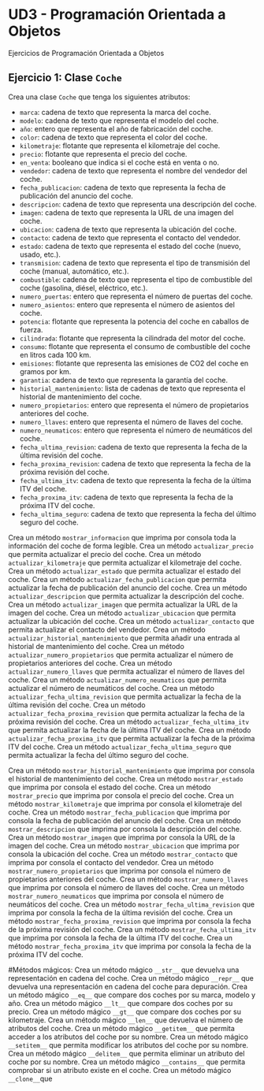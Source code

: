 # UD3 - Programación Orientada a Objetos
Ejercicios de Programación Orientada a Objetos

## Ejercicio 1: Clase `Coche`
Crea una clase `Coche` que tenga los siguientes atributos:
- `marca`: cadena de texto que representa la marca del coche.
- `modelo`: cadena de texto que representa el modelo del coche.
- `año`: entero que representa el año de fabricación del coche.
- `color`: cadena de texto que representa el color del coche.
- `kilometraje`: flotante que representa el kilometraje del coche.
- `precio`: flotante que representa el precio del coche.
- `en_venta`: booleano que indica si el coche está en venta o no.
- `vendedor`: cadena de texto que representa el nombre del vendedor del coche.
- `fecha_publicacion`: cadena de texto que representa la fecha de publicación del anuncio del coche.
- `descripcion`: cadena de texto que representa una descripción del coche.
- `imagen`: cadena de texto que representa la URL de una imagen del coche.
- `ubicacion`: cadena de texto que representa la ubicación del coche.
- `contacto`: cadena de texto que representa el contacto del vendedor.
- `estado`: cadena de texto que representa el estado del coche (nuevo, usado, etc.).
- `transmision`: cadena de texto que representa el tipo de transmisión del coche (manual, automático, etc.).
- `combustible`: cadena de texto que representa el tipo de combustible del coche (gasolina, diésel, eléctrico, etc.).
- `numero_puertas`: entero que representa el número de puertas del coche.
- `numero_asientos`: entero que representa el número de asientos del coche.
- `potencia`: flotante que representa la potencia del coche en caballos de fuerza.
- `cilindrada`: flotante que representa la cilindrada del motor del coche.
- `consumo`: flotante que representa el consumo de combustible del coche en litros cada 100 km.
- `emisiones`: flotante que representa las emisiones de CO2 del coche en gramos por km.
- `garantia`: cadena de texto que representa la garantía del coche.
- `historial_mantenimiento`: lista de cadenas de texto que representa el historial de mantenimiento del coche.
- `numero_propietarios`: entero que representa el número de propietarios anteriores del coche.
- `numero_llaves`: entero que representa el número de llaves del coche.
- `numero_neumaticos`: entero que representa el número de neumáticos del coche.
- `fecha_ultima_revision`: cadena de texto que representa la fecha de la última revisión del coche.
- `fecha_proxima_revision`: cadena de texto que representa la fecha de la próxima revisión del coche.
- `fecha_ultima_itv`: cadena de texto que representa la fecha de la última ITV del coche.
- `fecha_proxima_itv`: cadena de texto que representa la fecha de la próxima ITV del coche.
- `fecha_ultima_seguro`: cadena de texto que representa la fecha del último seguro del coche.

Crea un método `mostrar_informacion` que imprima por consola toda la información del coche de forma legible.
Crea un método `actualizar_precio` que permita actualizar el precio del coche.
Crea un método `actualizar_kilometraje` que permita actualizar el kilometraje del coche.
Crea un método `actualizar_estado` que permita actualizar el estado del coche.
Crea un método `actualizar_fecha_publicacion` que permita actualizar la fecha de publicación del anuncio del coche.
Crea un método `actualizar_descripcion` que permita actualizar la descripción del coche.
Crea un método `actualizar_imagen` que permita actualizar la URL de la imagen del coche.
Crea un método `actualizar_ubicacion` que permita actualizar la ubicación del coche.
Crea un método `actualizar_contacto` que permita actualizar el contacto del vendedor.
Crea un método `actualizar_historial_mantenimiento` que permita añadir una entrada al historial de mantenimiento del coche.
Crea un método `actualizar_numero_propietarios` que permita actualizar el número de propietarios anteriores del coche.
Crea un método `actualizar_numero_llaves` que permita actualizar el número de llaves del coche.
Crea un método `actualizar_numero_neumaticos` que permita actualizar el número de neumáticos del coche.
Crea un método `actualizar_fecha_ultima_revision` que permita actualizar la fecha de la última revisión del coche.
Crea un método `actualizar_fecha_proxima_revision` que permita actualizar la fecha de la próxima revisión del coche.
Crea un método `actualizar_fecha_ultima_itv` que permita actualizar la fecha de la última ITV del coche.
Crea un método `actualizar_fecha_proxima_itv` que permita actualizar la fecha de la próxima ITV del coche.
Crea un método `actualizar_fecha_ultima_seguro` que permita actualizar la fecha del último seguro del coche.

Crea un método `mostrar_historial_mantenimiento` que imprima por consola el historial de mantenimiento del coche.
Crea un método `mostrar_estado` que imprima por consola el estado del coche.
Crea un método `mostrar_precio` que imprima por consola el precio del coche.
Crea un método `mostrar_kilometraje` que imprima por consola el kilometraje del coche.
Crea un método `mostrar_fecha_publicacion` que imprima por consola la fecha de publicación del anuncio del coche.
Crea un método `mostrar_descripcion` que imprima por consola la descripción del coche.
Crea un método `mostrar_imagen` que imprima por consola la URL de la imagen del coche.
Crea un método `mostrar_ubicacion` que imprima por consola la ubicación del coche.
Crea un método `mostrar_contacto` que imprima por consola el contacto del vendedor.
Crea un método `mostrar_numero_propietarios` que imprima por consola el número de propietarios anteriores del coche.
Crea un método `mostrar_numero_llaves` que imprima por consola el número de llaves del coche.
Crea un método `mostrar_numero_neumaticos` que imprima por consola el número de neumáticos del coche.
Crea un método `mostrar_fecha_ultima_revision` que imprima por consola la fecha de la última revisión del coche.
Crea un método `mostrar_fecha_proxima_revision` que imprima por consola la fecha de la próxima revisión del coche.
Crea un método `mostrar_fecha_ultima_itv` que imprima por consola la fecha de la última ITV del coche.
Crea un método `mostrar_fecha_proxima_itv` que imprima por consola la fecha de la próxima ITV del coche.

#Métodos mágicos:
Crea un método mágico `__str__` que devuelva una representación en cadena del coche.
Crea un método mágico `__repr__` que devuelva una representación en cadena del coche para depuración.
Crea un método mágico `__eq__` que compare dos coches por su marca, modelo y año.
Crea un método mágico `__lt__` que compare dos coches por su precio.
Crea un método mágico `__gt__` que compare dos coches por su kilometraje.
Crea un método mágico `__len__` que devuelva el número de atributos del coche.
Crea un método mágico `__getitem__` que permita acceder a los atributos del coche por su nombre.
Crea un método mágico `__setitem__` que permita modificar los atributos del coche por su nombre.
Crea un método mágico `__delitem__` que permita eliminar un atributo del coche por su nombre.
Crea un método mágico `__contains__` que permita comprobar si un atributo existe en el coche.
Crea un método mágico `__clone__`que